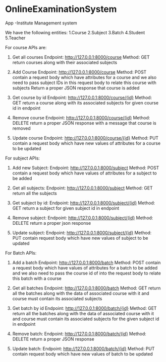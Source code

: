 # OnlineExaminationSystem
App -Institute Management system 

We have the following entities:
1.Course
2.Subject
3.Batch
4.Student
5.Teacher

For course APIs are:
 1. Get all courses
   Endpoint: http://127.0.0.1:8000/course
   Method: GET
   return courses along with their associated subjects

2. Add Course
   Endpoint: http://127.0.0.1:8000/course
   Method: POST
   contain a request body which have attributes for a course and we also need to pass subject IDs in this request body to relate this course with subjects
   Return a proper JSON response that course is added

3. Get course by id
   Endpoint: http://127.0.0.1:8000/course/{id}
   Method: GET
  return a course along with its associated subjects for given course id in endpoint

4. Remove course
   Endpoint: http://127.0.0.1:8000/course/{id}
   Method: DELETE
   return a proper JSON response with a message that course is removed

5. Update course 
   Endpoint: http://127.0.0.1:8000/course/{id}
   Method: PUT
   contain a request body which have new values of attributes for a course to be updated

For subject APIs:

1. Add new Subject:
   Endpoint: http://127.0.0.1:8000/subject
   Method: POST
   contain a request body which have values of attributes for a subject to be added

2. Get all subjects:
   Endpoint: http://127.0.0.1:8000/subject
   Method: GET
   return all the subjects 

3. Get subject by id:
   Endpoint: http://127.0.0.1:8000/subject/{id}
   Method: GET
   return a subject for given subject id in endpoint

4. Remove subject:
   Endpoint: http://127.0.0.1:8000/subject/{id}
   Method: DELETE
   return a proper json response

5. Update subject:
   Endpoint: http://127.0.0.1:8000/subject/{id}
   Method: PUT
  contain request body which have new values of subject to be updated

For Batch APIs:

1. Add a batch
   Endpoint: http://127.0.0.1:8000/batch
   Method: POST
   contain a request body which have values of attributes for a batch to be added and we also need to pass the course id of into the request body to relate this batch with a course

2. Get all batches
   Endpoint: http://127.0.0.1:8000/batch
   Method: GET
  return all the batches along with the data of associated course with it and course must contain its associated subjects

3. Get batch by id
   Endpoint: http://127.0.0.1:8000/batch/{id}
   Method: GET
  return all the batches along with the data of associated course with it and course must contain its associated subjects for the given subject id in endpoint

4. Remove batch:
 Endpoint: http://127.0.0.1:8000/batch/{id}
   Method: DELETE
   return a proper JSON response

5. Update batch:
   Endpoint: http://127.0.0.1:8000/batch/{id}
   Method: PUT
  contain request body which have new values of batch to be updated
